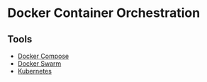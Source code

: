 # Docker Container Orchestration

## Tools

- [Docker Compose](/docker/docker-compose.md)
- [Docker Swarm](/docker/docker-swarm.md)
- [Kubernetes](/kubernetes/README.md)
